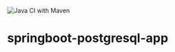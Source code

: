 ![Java CI with Maven](https://github.com/MoAmr/springboot-postgresql-app/workflows/Java%20CI%20with%20Maven/badge.svg?event=push)

# springboot-postgresql-app
